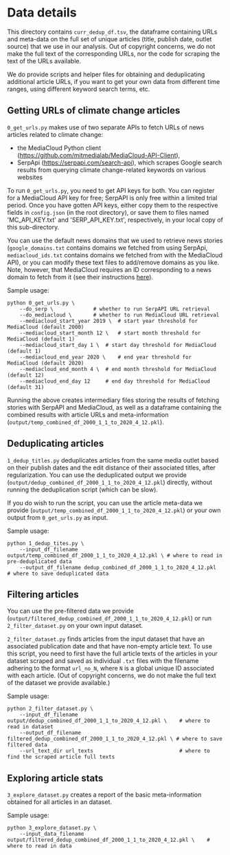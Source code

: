 # Data details

This directory contains `curr_dedup_df.tsv`, the dataframe containing URLs and meta-data on the full set of unique articles (title, publish date, outlet source) that we use in our analysis. Out of copyright concerns, we do not make the full text of the corresponding URLs, nor the code for scraping the text of the URLs available. 

We do provide scripts and helper files for obtaining and deduplicating additional article URLs, if you want to get your own data from different time ranges, using different keyword search terms, etc. 

## Getting URLs of climate change articles

`0_get_urls.py` makes use of two separate APIs to fetch URLs of news articles related to climate change:
* the MediaCloud Python client (https://github.com/mitmedialab/MediaCloud-API-Client), 
* SerpApi (https://serpapi.com/search-api), which scrapes Google search results from querying climate change-related keywords on various websites

To run `0_get_urls.py`, you need to get API keys for both. You can register for a MediaCloud API key for free; SerpAPI is only free within a limited trial period. Once you have gotten API keys, either copy them to the respective fields in `config.json` (in the root directory), or save them to files named 'MC_API_KEY.txt' and 'SERP_API_KEY.txt', respectively, in your local copy of this sub-directory.

You can use the default news domains that we used to retrieve news stories (`google_domains.txt` contains domains we fetched from using SerpApi, `mediacloud_ids.txt` contains domains we fetched from with the MediaCloud API), or you can modify these text files to add/remove domains as you like. Note, however, that MediaCloud requires an ID corresponding to a news domain to fetch from it (see their instructions [here](https://github.com/berkmancenter/mediacloud/blob/master/doc/api_2_0_spec/api_2_0_spec.md#grab-all-stories-in-the-new-york-times-during-october-2012)).

Sample usage:

```
python 0_get_urls.py \
	--do_serp \ 			# whether to run SerpAPI URL retrieval
	--do_mediacloud \		# whether to run MediaCloud URL retrieval
	--mediacloud_start_year 2019 \ 	# start year threshold for MediaCloud (default 2000)
	--mediacloud_start_month 12 \	# start month threshold for MediaCloud (default 1)
	--mediacloud_start_day 1 \	# start day threshold for MediaCloud (default 1)
	--mediacloud_end_year 2020 \	# end year threshold for MediaCloud (default 2020)
	--mediacloud_end_month 4 \	# end month threshold for MediaCloud (default 12)
	--mediacloud_end_day 12		# end day threshold for MediaCloud (default 31)
```

Running the above creates intermediary files storing the results of fetching stories with SerpAPI and MediaCloud, as well as a dataframe containing the combined results with article URLs and meta-information (`output/temp_combined_df_2000_1_1_to_2020_4_12.pkl`).

## Deduplicating articles

`1_dedup_titles.py` deduplicates articles from the same media outlet based on their publish dates and the edit distance of their associated titles, after regularization. You can use the deduplicated output we provide (`output/dedup_combined_df_2000_1_1_to_2020_4_12.pkl`) directly, without running the deduplication script (which can be slow). 

If you do wish to run the script, you can use the article meta-data we provide (`output/temp_combined_df_2000_1_1_to_2020_4_12.pkl`) or your own output from `0_get_urls.py` as input. 

Sample usage:
```
python 1_dedup_tites.py \
	--input_df_filename output/temp_combined_df_2000_1_1_to_2020_4_12.pkl \	# where to read in pre-deduplicated data
	--output_df_filename dedup_combined_df_2000_1_1_to_2020_4_12.pkl	# where to save deduplicated data
```

## Filtering articles

You can use the pre-filtered data we provide (`output/filtered_dedup_combined_df_2000_1_1_to_2020_4_12.pkl`) or run `2_filter_dataset.py` on your own input dataset.

`2_filter_dataset.py` finds articles from the input dataset that have an associated publication date and that have non-empty article text. To use this script, you need to first have the full article texts of the articles in your dataset scraped and saved as individual `.txt` files with the filename adhering to the format `url_no_N`, where `N` is a global unique ID associated with each article. (Out of copyright concerns, we do not make the full text of the dataset we provide available.) 

Sample usage:
```
python 2_filter_dataset.py \
	--input_df_filename output/dedup_combined_df_2000_1_1_to_2020_4_12.pkl \	# where to read in dataset
	--output_df_filename filtered_dedup_combined_df_2000_1_1_to_2020_4_12.pkl \	# where to save filtered data
	--url_text_dir url_texts 							# where to find the scraped article full texts
```

## Exploring article stats

`3_explore_dataset.py` creates a report of the basic meta-information obtained for all articles in an dataset.

Sample usage:
```
python 3_explore_dataset.py \
	--input_data_filename  output/filtered_dedup_combined_df_2000_1_1_to_2020_4_12.pkl \	# where to read in data
```